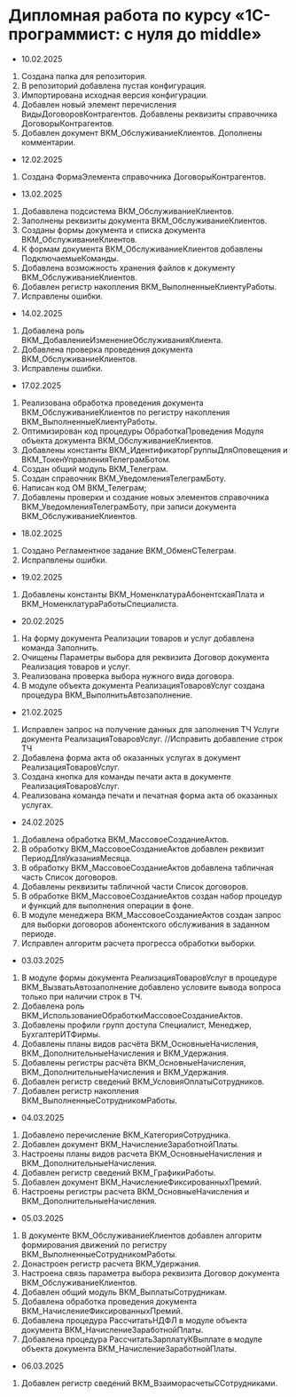 # Дипломная работа по курсу «1C-программист: с нуля до middle»

* 10.02.2025
  
1. Создана папка для репозитория.
2. В репозиторий добавлена пустая конфигурация.
3. Импортирована исходная версия конфигурации.
4. Добавлен новый элемент перечисления ВидыДоговоровКонтрагентов. Добавлены реквизиты справочника ДоговорыКонтрагентов.
5. Добавлен документ ВКМ_ОбслуживаниеКлиентов. Дополнены комментарии.

* 12.02.2025
  
1. Создана ФормаЭлемента справочника ДоговорыКонтрагентов.

* 13.02.2025

1. Добаввлена подсистема ВКМ_ОбслуживаниеКлиентов.
2. Заполнены реквизиты документа ВКМ_ОбслуживаниеКлиентов.
3. Созданы формы документа и списка документа ВКМ_ОбслуживаниеКлиентов.
4. К формам документа ВКМ_ОбслуживаниеКлиентов добавлены ПодключаемыеКоманды.
5. Добавлена возможность хранения файлов к документу ВКМ_ОбслуживаниеКлиентов.
6. Добавлен регистр накопления ВКМ_ВыполненныеКлиентуРаботы.
7. Исправлены ошибки.

* 14.02.2025
  
1. Добавлена роль ВКМ_ДобавлениеИзменениеОбслуживанияКлиента.
2. Добавлена проверка проведения документа ВКМ_ОбслуживаниеКлиентов.
3. Исправлены ошибки.

* 17.02.2025

1. Реализована обработка проведения документа ВКМ_ОбслуживаниеКлиентов по регистру накопления ВКМ_ВыполненныеКлиентуРаботы.
2. Оптимизирован код процедуры ОбработкаПроведения Модуля объекта документа ВКМ_ОбслуживаниеКлиентов.
3. Добавлены константы ВКМ_ИдентификаторГруппыДляОповещения и ВКМ_ТокенУправленияТелеграмБотом.
4. Создан общий модуль ВКМ_Телеграм.
5. Создан справочник ВКМ_УведомленияТелеграмБоту.
6. Написан код ОМ ВКМ_Телеграм;
7. Добавлены проверки и создание новых элементов справочника ВКМ_УведомленияТелеграмБоту, при записи документа ВКМ_ОбслуживаниеКлиентов.

* 18.02.2025

1. Создано Регламентное задание ВКМ_ОбменСТелеграм.
2. Испрапвлены ошибки.

* 19.02.2025

1. Добавлены константы ВКМ_НоменклатураАбонентскаяПлата и ВКМ_НоменклатураРаботыСпециалиста.

* 20.02.2025

1. На форму документа Реализации товаров и услуг добавлена команда Заполнить.
2. Очищены Параметры выбора для реквизита Договор документа Реализация товаров и услуг.
3. Реализована проверка выбора нужного вида договора.
4. В модуле объекта документа РеализацияТоваровУслуг создана процедура ВКМ_ВыполнитьАвтозаполнение.
   
* 21.02.2025

1. Исправлен запрос на получение данных для заполнения ТЧ Услуги документа РеализацияТоваровУслуг. //Исправить добавление строк ТЧ
2. Добавлена форма акта об оказанных услугах в документ РеализацияТоваровУслуг.
3. Создана кнопка для команды печати акта в документе РеализацияТоваровУслуг.
4. Реализована команда печати и печатная форма акта об оказанных услугах.

* 24.02.2025

1. Добавлена обработка ВКМ_МассовоеСозданиеАктов.
2. В обработку ВКМ_МассовоеСозданиеАктов добавлен реквизит ПериодДляУказанияМесяца.
3. В обработку ВКМ_МассовоеСозданиеАктов добавлена табличная часть Список договоров.
4. Добавлены реквизиты табличной части Список договоров.
5. В обработке ВКМ_МассовоеСозданиеАктов создан набор процедур и функций для выполнения операции в фоне.
6. В модуле менеджера ВКМ_МассовоеСозданиеАктов создан запрос для выборки договоров абонентского обслуживания в заданном периоде.
7. Исправлен алгоритм расчета прогресса обработки выборки.

* 03.03.2025

1. В модуле формы документа РеализацияТоваровУслуг в процедуре ВКМ_ВызватьАвтозаполнение добавлено условите вывода вопроса только при наличии строк в ТЧ.
2. Добавлена роль ВКМ_ИспользованиеОбработкиМассовоеСозданиеАктов.
3. Добавлены профили групп доступа Специалист, Менеджер, БухгалтерИТФирмы.
4. Добавлены планы видов расчёта ВКМ_ОсновныеНачисления, ВКМ_ДополнительныеНачисления и ВКМ_Удержания.
5. Добавлены регистры расчёта ВКМ_ОсновныеНачисления, ВКМ_ДополнительныеНачисления и ВКМ_Удержания.
6. Добавлен регистр сведений ВКМ_УсловияОплатыСотрудников.
7. Добавлен регистр накопления ВКМ_ВыполненныеСотрудникомРаботы.

* 04.03.2025

1. Добавлено перечисление ВКМ_КатегорияСотрудника.
2. Добавлен документ ВКМ_НачислениеЗаработнойПлаты.
3. Настроены планы видов расчета ВКМ_ОсновныеНачисления и ВКМ_ДополнительныеНачисления.
4. Добавлен регистр сведений ВКМ_ГрафикиРаботы.
5. Добавлен документ ВКМ_НачислениеФиксированныхПремий.
6. Настроены регистры расчета ВКМ_ОсновныеНачисления и ВКМ_ДополнительныеНачисления. 

* 05.03.2025

1. В документе ВКМ_ОбслуживаниеКлиентов добавлен алгоритм формирования движений по регистру ВКМ_ВыполненныеСотрудникомРаботы.
2. Донастроен регистр расчета ВКМ_Удержания.
3. Настроена связь параметра выбора реквизита Договор документа ВКМ_ОбслуживаниеКлиентов.
4. Добавлен общий модуль ВКМ_ВыплатыСотрудникам.
5. Добавлена обработка проведения документа ВКМ_НачислениеФиксированныхПремий.
6. Добавлена процедура РассчитатьНДФЛ в модуле объекта документа ВКМ_НачислениеЗаработнойПлаты.
7. Добавлена процедура РассчитатьЗарплатуКВыплате в модуле объекта документа ВКМ_НачислениеЗаработнойПлаты.

* 06.03.2025

1. Добавлен регистр сведений ВКМ_ВзаиморасчетыССотрудниками.